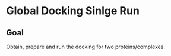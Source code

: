 Global Docking Sinlge Run
=======================

Goal
-----

Obtain, prepare and run the docking for two proteins/complexes.

